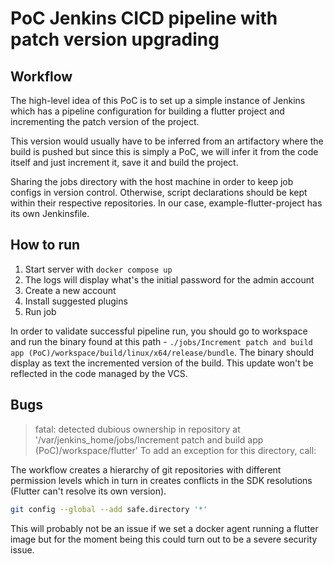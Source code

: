 # PoC Jenkins CICD pipeline with patch version upgrading

## Workflow

The high-level idea of this PoC is to set up a simple instance of Jenkins which has a pipeline configuration for building a flutter project and
incrementing the patch version of the project.

This version would usually have to be inferred from an artifactory where the build is pushed but since this is simply a PoC, we will infer it from the code
itself and just increment it, save it and build the project.

Sharing the jobs directory with the host machine in order to keep job configs in version control. Otherwise, script declarations should be kept within their
respective repositories. In our case, example-flutter-project has its own Jenkinsfile.

## How to run

1. Start server with `docker compose up`
1. The logs will display what's the initial password for the admin account
1. Create a new account
1. Install suggested plugins
1. Run job

In order to validate successful pipeline run, you should go to workspace and run the binary found at this path - `./jobs/Increment patch and build app (PoC)/workspace/build/linux/x64/release/bundle`. The binary should display as text the incremented version of the build. This update won't be reflected in the code managed by the VCS.

## Bugs

> fatal: detected dubious ownership in repository at '/var/jenkins_home/jobs/Increment patch and build app (PoC)/workspace/flutter'
To add an exception for this directory, call:

The workflow creates a hierarchy of git repositories with different permission levels which in turn in creates conflicts in the SDK resolutions (Flutter can't resolve its own version). 


```bash
git config --global --add safe.directory '*'
```

This will probably not be an issue if we set a docker agent running a flutter image but for the moment being this could turn out to be a severe security issue.


